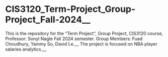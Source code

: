 # CIS3120_Term-Project_Group-Project_Fall-2024__
This is the repository for the "Term Project", Group Project, CIS3120 course, Professor: Sonyl Nagle Fall 2024 semester. Group Members: Fuad Choudhury, Yammy So, David Le.__
The project is focused on NBA player salaries analytics.__
